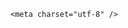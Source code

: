<!DOCTYPE html>
<html lang="zh-CN">

<head>
    
<title>美方公布第六代战机F-47更多细节称其隐形能力将达到“隐形++”，这是什么概念？有多厉害？_腾讯新闻</title>
<meta name="keywords" content="第六代战斗机,f-47,军机,战斗机,美国_军事,战机,美国,F-22,第五代战斗机,特朗普,美方">
<meta name="description" content="据香港《南华早报》网站5月14日报道，随着与中国争夺未来制空权的竞争愈演愈烈，美国公布了本国第六代战斗机的更多细节，包括六代机的预期航程。5月13日，美国空军参谋长戴维·奥尔文在社交媒体上分享了一张信息图，披露了F-47战斗机和为其配备的无人驾驶“协作战斗机”（CCA）的最新细节。这两款飞机的研发工作都在美国“...">
<meta name="author" content="腾讯网">
<meta name="copyright" content="Copyright 1998 - 2025 Tencent. All Rights Reserved">
<meta property="og:type" content="news" />

<meta property="og:title" content="美方公布第六代战机F-47更多细节称其隐形能力将达到“隐形++”，这是什么概念？有多厉害？_腾讯新闻" />
<meta property="og:description" content="据香港《南华早报》网站5月14日报道，随着与中国争夺未来制空权的竞争愈演愈烈，美国公布了本国第六代战斗机的更多细节，包括六代机的预期航程。5月13日，美国空军参谋长戴维·奥尔文在社交媒体上分享了一张信息图，披露了F-47战斗机和为其配备的无人驾驶“协作战斗机”（CCA）的最新细节。这两款飞机的研发工作都在美国“..." />
<meta property="og:url" content="https://news.qq.com/rain/a/20250517Q06UHL00" />
<meta property="og:image" content="https://inews.gtimg.com/news_ls/OzMpxtj7dvtOKBi0-nu2rqMBKppil3vChOnhOZyLcIQ8sAA_640330/0" />
<meta property="article:author" content="" />
<meta property="article:published_time" content="2025-05-17 23:10:12" />
<meta property="category" content="" />

    <meta charset="utf-8" />
<meta http-equiv="X-UA-Compatible" content="IE=Edge" />
<meta name="viewport" content="width=device-width, initial-scale=1, shrink-to-fit=no" />
<link rel="dns-prefetch" href="mat1.gtimg.com">
<link rel="dns-prefetch" href="i.news.qq.com">
<link rel="shortcut icon" href="https://mat1.gtimg.com/qqcdn/qqindex2021/favicon.ico">
<script nomodule="true" src="https://mat1.gtimg.com/qqcdn/qqindex2021/common-static/20240515201444/core3-37-1.min.js"></script>
<script>
  try {
    if (!window.IntersectionObserver) {
      var observerScript = document.createElement('script');
      observerScript.src = "https://mat1.gtimg.com/qqcdn/qqindex2021/common-static/20241024141058/intersection-observer-polyfill.js";
      document.head.appendChild(observerScript);
    }
  } catch (error) {}
</script>

<script>
  try {
    if (!Element.prototype.scrollTo) {
      var scrollScript = document.createElement('script');
      scrollScript.src = "https://mat1.gtimg.com/qqcdn/qqindex2021/common-static/20241025153001/scroll-behavior-polyfill.js";
      document.head.appendChild(scrollScript);
    }
  } catch (error) {}
</script>
<script>
  try {
    if ('scrollRestoration' in window.history) {
      window.history.scrollRestoration = 'manual';
    }
    window.isPcClient = Boolean(window.electron) && (
      window.navigator.userAgent.indexOf('pc-client') > 0 ||
      window.navigator.userAgent.indexOf('TencentNews') > 0
    );
  } catch {}
</script>
<script>
  try {
    if (window.isPcClient) {
      var bodyStyle = document.createElement('style');
      bodyStyle.innerText = 'body{ zoom: 0.95 }';
      document.head.appendChild(bodyStyle);
    }
  } catch {}
</script>
<script>
  window.DATA = {"channelEntryJumpType":1,"content_words_num":37,"emojiRelatedSwitch":1,"emojiSwitch":1,"final_declare":["个人观点，仅供参考"],"iNewsRecommendLevel":1,"shareDesc":"腾讯新闻","url":"https://view.inews.qq.com/a/20250517Q06UHL00","answer_num":1,"copyright_share":"本文来自腾讯新闻客户端创作者，不代表腾讯新闻的观点和立场。","copyright_wording_share":"免责声明","enableDiffusion":1,"news_app_recommend_status":4,"news_update_time":1747498117,"questionInfo":{"abstract":"","id":"20250517Q06UHL00","longtitle":"美方公布第六代战机F-47更多细节称其隐形能力将达到“隐形++”，这是什么概念？有多厉害？","question_short_title":"美方公布第六代战机F-47更多细节称其隐形能力将达到“隐形++”，这是什么概念？有多厉害？","relate_extend_infos":[{"title":"美方公布第六代战机更多细节！","url":"https://view.inews.qq.com/a/20250517A0509200","abstract":"据香港《南华早报》网站5月14日报道，随着与中国争夺未来制空权的竞争愈演愈烈，美国公布了本国第六代战斗机的更多细节，包括六代机的预期航程。5月13日，美国空军参谋长戴维·奥尔文在社交媒体上分享了一张信息图，披露了F-47战斗机和为其配备的无人驾驶“协作战斗机”（CCA）的最新细节。这两款飞机的研发工作都在美国“...","articletype":"0","id":"20250517A0509200","longtitle":"美方公布第六代战机更多细节！","picShowType":"90092","thumbnails_qqnews":["https://inews.gtimg.com/om_ls/OQX9eHLRVxUhuQjY00tTK2l67MIAfjR1ZMoWf-H3LIesoAA_294195/0"]}],"thumbnails_qqnews":["https://inews.gtimg.com/om_ls/OwZlh5B3994BgpbFJmwpqDXjRVJ4jamXhm8zr3Th7QuXMAA_294195/0"],"title":"美方公布第六代战机F-47更多细节称其隐形能力将达到“隐形++”，这是什么概念？有多厉害？","url":"http://view.inews.qq.com/a/20250517Q06UHL00"},"commentid":"","content":null,"detail_entry":{"is_orignal":1,"orignal_entry":1},"relate_extend_infos":{"imgURL":"https://inews.gtimg.com/om_ls/OQX9eHLRVxUhuQjY00tTK2l67MIAfjR1ZMoWf-H3LIesoAA_640330/0","imgURLSmall":"https://inews.gtimg.com/om_ls/OQX9eHLRVxUhuQjY00tTK2l67MIAfjR1ZMoWf-H3LIesoAA_150120/0","longTitle":"美方公布第六代战机更多细节！","title":"美方公布第六代战机更多细节！","url":"http://view.inews.qq.com/a/20250517A0509200","abstract":"据香港《南华早报》网站5月14日报道，随着与中国争夺未来制空权的竞争愈演愈烈，美国公布了本国第六代战斗机的更多细节，包括六代机的预期航程。5月13日，美国空军参谋长戴维·奥尔文在社交媒体上分享了一张信息图，披露了F-47战斗机和为其配备的无人驾驶“协作战斗机”（CCA）的最新细节。这两款飞机的研发工作都在美国“...","id":"20250517A0509200"},"safe_cntl":{"close_all_emoticon_comment":0,"close_comment_dislike":0,"close_relate_thing":0,"emoticon_comment_mode":0,"close_all_ad":0,"close_all_rel":0,"close_global_news_sis":0,"close_share_pull":0,"close_all_favorite":0},"surl":"https://view.inews.qq.com/a/20250517Q06UHL00","categoryrray":{"sub_category_id":"744","category_id":"85"},"closeCommentBanner":0,"isSensitive":0,"all_long_pic":1,"card":{"chlid":"22983986","chlname":"问答课代表","desc":"腾讯新闻问答课代表，结合当下热点新闻和网友热议，发现好问题，期待好回答。","icon":"https://inews.gtimg.com/om_ls/OPBO91JgEbYG-O62jC2hCRA_yoydsA8oEANb87pxgNxKgAA_200200/0","update_frequency":"1970-01-01 08:00:00","vip_icon_night":"http://inews.gtimg.com/newsapp_ls/0/14876052067/0","cpLevel":2,"msgEntry":1,"vip_type":"30012","suid":"8QMc339d5IQeuTzY5QN3","uin":"ecbe89d289b6198c7996f16538ebc224f9","vip_desc":"腾讯新闻问答课代表官方账号","vip_place":"left","vip_type_new":"30012","liveInfo":{},"vip_icon":"http://inews.gtimg.com/newsapp_ls/0/14876051701/0"},"disableDeclare":1,"extra_property":{"FeedbackDetailDisableInsert":0,"zanSkinType":""},"forbidCommentUpDown":0,"likeInfo":0,"remarks":"","already_answer":false,"FadCid":"","abstract":"","attribute":{},"atype":232,"id":"20250517Q06UHL00","is_deleted":0,"ret":0,"shareImg":"https://inews.gtimg.com/om_ls/OwZlh5B3994BgpbFJmwpqDXjRVJ4jamXhm8zr3Th7QuXMAA_870492/0","title":"美方公布第六代战机F-47更多细节称其隐形能力将达到“隐形++”，这是什么概念？有多厉害？","ai_switch":true,"article_category":"85","intro":"","self_declare":{"declare":"个人观点，仅供参考"},"adInfo":{"openAdsComment":1,"openAdsPhotos":1,"openAdsText":1,"openRelatedNewsAd":1,"openAds":1},"question_id":"","time":"2025-05-17 19:37:37","cms_id":"20250517Q06UHL00","articleId":"20250517Q07KL000","article_type":232,"tags":"","desc":"据香港《南华早报》网站5月14日报道，随着与中国争夺未来制空权的竞争愈演愈烈，美国公布了本国第六代战斗机的更多细节，包括六代机的预期航程。5月13日，美国空军参谋长戴维·奥尔文在社交媒体上分享了一张信息图，披露了F-47战斗机和为其配备的无人驾驶“协作战斗机”（CCA）的最新细节。这两款飞机的研发工作都在美国“...","videoArr":[]};
</script>
<script>
  window.channelInfo = {"channelConfig":{"channelNav":[{"_auto_id":"1","active_alien_img":"","alien_img":"","channel_id":"news_news_home","is_local":"0","link":"https://www.qq.com","name_cn":"首页","name_en":"home"},{"_auto_id":"2","active_alien_img":"","alien_img":"","channel_id":"news_news_top","is_local":"0","link":"","name_cn":"要闻","name_en":"news"},{"_auto_id":"4","active_alien_img":"","alien_img":"","channel_id":"news_news_bj","is_local":"1","link":"","name_cn":"北京","name_en":"bj"},{"_auto_id":"5","active_alien_img":"","alien_img":"","channel_id":"news_news_finance","is_local":"0","link":"","name_cn":"财经","name_en":"finance"},{"_auto_id":"6","active_alien_img":"","alien_img":"","channel_id":"news_news_tech","is_local":"0","link":"","name_cn":"科技","name_en":"tech"},{"_auto_id":"7","active_alien_img":"","alien_img":"","channel_id":"tv","is_local":"0","link":"https://v.qq.com/channel/tv/?ptag=qqnews","name_cn":"电视剧","name_en":"tv"},{"_auto_id":"8","active_alien_img":"","alien_img":"","channel_id":"news_news_qa","is_local":"0","link":"","name_cn":"热问","name_en":"qa"},{"_auto_id":"9","active_alien_img":"","alien_img":"","channel_id":"news_news_ent","is_local":"0","link":"","name_cn":"娱乐","name_en":"ent"},{"_auto_id":"10","active_alien_img":"","alien_img":"","channel_id":"variety","is_local":"0","link":"https://v.qq.com/channel/variety/?ptag=qqnews","name_cn":"综艺","name_en":"variety"},{"_auto_id":"11","active_alien_img":"","alien_img":"","channel_id":"news_news_sports","is_local":"0","link":"","name_cn":"体育","name_en":"sports"},{"_auto_id":"13","active_alien_img":"","alien_img":"","channel_id":"news_news_nba","is_local":"0","link":"","name_cn":"NBA","name_en":"nba"},{"_auto_id":"14","active_alien_img":"","alien_img":"","channel_id":"news_news_world","is_local":"0","link":"","name_cn":"国际","name_en":"world"},{"_auto_id":"15","active_alien_img":"","alien_img":"","channel_id":"news_news_mil","is_local":"0","link":"","name_cn":"军事","name_en":"milite"},{"_auto_id":"16","active_alien_img":"","alien_img":"","channel_id":"news_news_auto","is_local":"0","link":"","name_cn":"汽车","name_en":"auto"},{"_auto_id":"17","active_alien_img":"","alien_img":"","channel_id":"news_news_house","is_local":"0","link":"","name_cn":"房产","name_en":"house"},{"_auto_id":"18","active_alien_img":"","alien_img":"","channel_id":"news_news_edu","is_local":"0","link":"","name_cn":"教育","name_en":"edu"},{"_auto_id":"19","active_alien_img":"","alien_img":"","channel_id":"news_news_antip","is_local":"0","link":"","name_cn":"健康","name_en":"health"},{"_auto_id":"20","active_alien_img":"","alien_img":"","channel_id":"news_news_video","is_local":"0","link":"","name_cn":"视频","name_en":"video"},{"_auto_id":"21","active_alien_img":"","alien_img":"","channel_id":"news_news_game","is_local":"0","link":"","name_cn":"游戏","name_en":"games"},{"_auto_id":"22","active_alien_img":"","alien_img":"","channel_id":"news_news_nchupin","is_local":"0","link":"","name_cn":"眼界","name_en":"chupin"},{"_auto_id":"24","active_alien_img":"","alien_img":"","channel_id":"news_news_football","is_local":"0","link":"","name_cn":"足球","name_en":"football"},{"_auto_id":"25","active_alien_img":"","alien_img":"","channel_id":"news_news_kepu","is_local":"0","link":"","name_cn":"科学","name_en":"kepu"},{"_auto_id":"26","active_alien_img":"","alien_img":"","channel_id":"news_news_digi","is_local":"0","link":"","name_cn":"数码","name_en":"digi"},{"_auto_id":"28","active_alien_img":"","alien_img":"","channel_id":"ymzx","is_local":"0","link":"https://gamer.qq.com/v2/cloudgame/game/96897?ichannel=txxwpc0Ftxxwpc1","name_cn":"元梦之星","name_en":"news_news_ymzx"},{"_auto_id":"31","active_alien_img":"","alien_img":"","channel_id":"movie","is_local":"0","link":"https://v.qq.com/channel/movie/?ptag=qqnews","name_cn":"电影","name_en":"movie"},{"_auto_id":"32","active_alien_img":"","alien_img":"","channel_id":"news_news_esport","is_local":"0","link":"","name_cn":"电竞","name_en":"esport"},{"_auto_id":"34","active_alien_img":"","alien_img":"","channel_id":"news_news_history","is_local":"0","link":"","name_cn":"历史","name_en":"history"},{"_auto_id":"35","active_alien_img":"","alien_img":"","channel_id":"news_news_baby","is_local":"0","link":"","name_cn":"育儿","name_en":"baby"},{"_auto_id":"36","active_alien_img":"","alien_img":"","channel_id":"hbjy","is_local":"0","link":"https://gp.qq.com/act/a20250421mnqlx/news.shtml","name_cn":"和平精英","name_en":"news_news_hbjy"},{"_auto_id":"37","active_alien_img":"","alien_img":"","channel_id":"cloud_gamer","is_local":"0","link":"https://gamer.qq.com/?ichannel=txxwpc0Ftxxwpc1","name_cn":"云游戏","name_en":"cloud_gamer"},{"_auto_id":"38","active_alien_img":"","alien_img":"","channel_id":"news_news_lic","is_local":"0","link":"","name_cn":"理财","name_en":"finance_licai"},{"_auto_id":"39","active_alien_img":"","alien_img":"","channel_id":"news_news_istock","is_local":"0","link":"","name_cn":"股票","name_en":"finance_stock"},{"_auto_id":"40","active_alien_img":"","alien_img":"","channel_id":"ren_min_shi_pin","is_local":"0","link":"https://news.qq.com/omn/author/8QMd3Hld74cbujbY?tab=om_video","name_cn":"人民视频","name_en":"ren_min_shi_pin"},{"_auto_id":"41","active_alien_img":"","alien_img":"","channel_id":"news_news_weather","is_local":"0","link":"https://tianqi.qq.com/index.htm","name_cn":"天气","name_en":"weather"}]}};
</script>
<script>
  window.articleConfig = {"rightConfig":[{"_auto_id":"1","category_key":"default","modules":"{\"moduleList\":[{\"title\":\"精选视频\",\"id\":\"video_album\",\"videoType\":\"tag\",\"videoId\":\"aUepxrtchGM=\"},{\"title\":\"下载条\",\"id\":\"download_banner\",\"isSticky\":1},{\"title\":\"热点榜\",\"id\":\"hot_rank_list\",\"isSticky\":1},{\"title\":\"广告推广\",\"id\":\"ssp_ad_module\",\"category\":\"ad_ssp\",\"loid\":\"109\",\"isSticky\":1}]}"}],"tonglanAdConfig":[],"bottomConfig":[],"videoAdConfig":[],"rightGameConfig":[]};
</script>
<script src="https://mat1.gtimg.com/www/js/emonitor/custom_ed041a23.js" charset="utf-8"></script>
<script>
  try {
    window.emonitorIns = emonitor.create({
      name: 'newsqq_quesionArticle',
      atta: {
        name: 'newsqq',
      },
      mode: '007',
    });
  } catch (err) {
    console.warn(err);
  }
</script>
<link href="https://mat1.gtimg.com/qqcdn/qqindex2021/common-static/hel/qqnews-pc-dc_20250515055953/static/css/qa.css" rel="stylesheet">

<script>window.__HEL_PRESET_META__={"qqnews-pc-components":{"app":{"id":1366,"name":"qqnews-pc-components","app_group_name":"qqnews-pc-components","proj_ver":{"map":{},"utime":0},"online_version":"qqnews-pc-components_20250512030958","build_version":"qqnews-pc-components_20250515055747","update_at":"2025-05-15T09:58:38.000Z","desc":"set by [init], from container [formal.pc.dc.sz100970] worker [0]"},"version":{"sub_app_name":"qqnews-pc-components","sub_app_version":"qqnews-pc-components_20250515055747","src_map":{"webDirPath":"https://mat1.gtimg.com/qqcdn/qqindex2021/common-static/hel/qqnews-pc-components_20250515055747","htmlIndexSrc":"https://mat1.gtimg.com/qqcdn/qqindex2021/common-static/hel/qqnews-pc-components_20250515055747/index.html","extractMode":"all","iframeSrc":"","chunkCssSrcList":["https://mat1.gtimg.com/qqcdn/qqindex2021/common-static/hel/qqnews-pc-components_20250515055747/static/css/index.css"],"chunkJsSrcList":["https://mat1.gtimg.com/qqcdn/qqindex2021/common-static/hel/qqnews-pc-components_20250515055747/static/js/index.js"],"staticCssSrcList":[],"staticJsSrcList":["https://mat1.gtimg.com/qqcdn/qqindex2021/static/20231212123233/react.production.min.js","https://mat1.gtimg.com/qqcdn/qqindex2021/static/20231212123233/react-dom.production.min.js","https://mat1.gtimg.com/qqcdn/qqindex2021/common-static/hel/hel-base-v16.js"],"relativeCssSrcList":[],"relativeJsSrcList":[],"privCssSrcList":[],"srvModSrcList":[],"headAssetList":[{"tag":"staticScript","append":false,"attrs":{"src":"https://mat1.gtimg.com/qqcdn/qqindex2021/static/20231212123233/react.production.min.js"}},{"tag":"staticScript","append":false,"attrs":{"src":"https://mat1.gtimg.com/qqcdn/qqindex2021/static/20231212123233/react-dom.production.min.js"}},{"tag":"staticScript","append":false,"attrs":{"src":"https://mat1.gtimg.com/qqcdn/qqindex2021/common-static/hel/hel-base-v16.js"}},{"tag":"script","append":true,"attrs":{"src":"https://mat1.gtimg.com/qqcdn/qqindex2021/common-static/hel/qqnews-pc-components_20250515055747/static/js/index.js","defer":""}},{"tag":"link","append":true,"attrs":{"href":"https://mat1.gtimg.com/qqcdn/qqindex2021/common-static/hel/qqnews-pc-components_20250515055747/static/css/index.css","rel":"stylesheet"}}],"bodyAssetList":[]},"update_at":"2025-05-15T09:58:38.000Z","create_at":"2025-05-15T09:58:38.000Z","_worker_id":"0","_is_backup":true}}}</script>
<script>window.__VIEW_PATH__="question.ejs";</script>
</head>

<body id="dc-question-body">
  <div id="root"></div>
    <iframe style="display: none;" src="https://i.news.qq.com/web_backend/getWebPacUid"></iframe>
<script src="https://mat1.gtimg.com/qqcdn/qqindex2021/common-static/20240805160928/react.production.min.js"></script>
<script src="https://mat1.gtimg.com/qqcdn/qqindex2021/common-static/20240805160928/react-dom.production.min.js"></script>
<script src="https://mat1.gtimg.com/qqcdn/qqindex2021/common-static/20241018171503/universal-report.min.js"></script>
<script defer type="text/javascript" src="https://mat1.gtimg.com/qqcdn/qqindex2021/libs/barrier/aria.js?appid=9327b8b06379d9d1728bbfbe2025ef9c" charset="utf-8"></script>
<script defer src="https://t.captcha.qq.com/TCaptcha.js"></script>
<script>document.cookie="hel_err=;path=/;";</script>
<script src="https://mat1.gtimg.com/qqcdn/qqindex2021/common-static/hel/hel-base-v16.js"></script>
<script src="https://mat1.gtimg.com/qqcdn/qqindex2021/common-static/hel/qqnews-pc-hel-entry_20250117174052/static/js/index.js"></script>
<link rel="preload" href="https://mat1.gtimg.com/qqcdn/qqindex2021/common-static/hel/qqnews-pc-dc_20250515055953/static/js/qa.js" as="script">
<link rel="preload" href="https://mat1.gtimg.com/qqcdn/qqindex2021/common-static/hel/qqnews-pc-components_20250515055747/static/js/index.js" as="script">
<script>window.loadProject("https://mat1.gtimg.com/qqcdn/qqindex2021/common-static/hel/qqnews-pc-dc_20250515055953/static/js/qa.js");</script>
<iframe id="videoFrame" style="display: none;" src="https://video.qq.com/cookie/sync_qqnews.html"></iframe>
</body>

</html>
